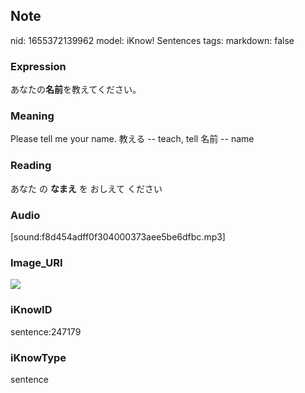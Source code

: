 ## Note
nid: 1655372139962
model: iKnow! Sentences
tags: 
markdown: false

### Expression
あなたの<b>名前</b>を教えてください。

### Meaning
Please tell me your name.
教える -- teach, tell
名前 -- name

### Reading
あなた の <b>なまえ</b> を おしえて ください

### Audio
[sound:f8d454adff0f304000373aee5be6dfbc.mp3]

### Image_URI
<img src="e95a740fb6f0fcd09398aab835a7d93b.jpg">

### iKnowID
sentence:247179

### iKnowType
sentence
